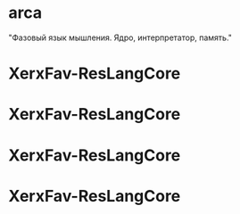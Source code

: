 # arca
 "Фазовый язык мышления. Ядро, интерпретатор, память."
# XerxFav-ResLangCore
# XerxFav-ResLangCore
# XerxFav-ResLangCore
# XerxFav-ResLangCore
